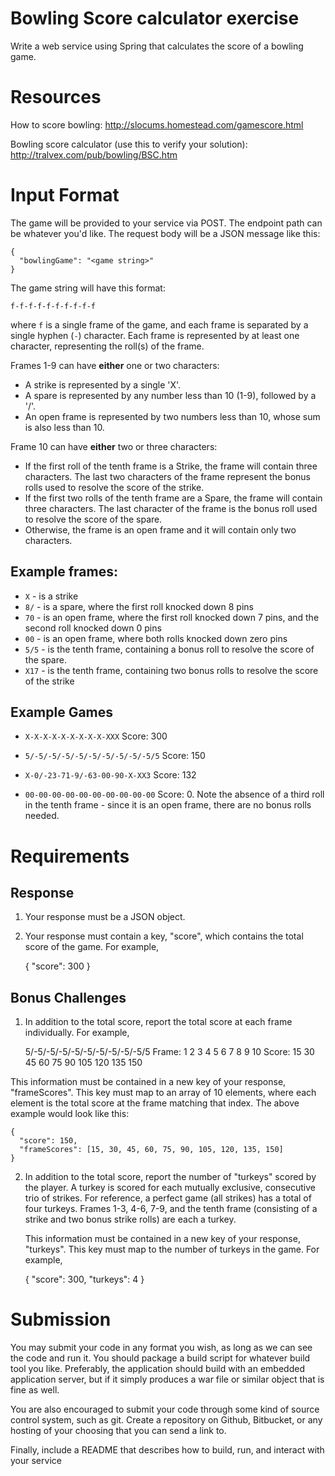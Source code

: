 Bowling Score calculator exercise
=================

Write a web service using Spring that calculates the score of a bowling game.

# Resources

How to score bowling:
http://slocums.homestead.com/gamescore.html

Bowling score calculator (use this to verify your solution):
http://tralvex.com/pub/bowling/BSC.htm

# Input Format
The game will be provided to your service via POST. The endpoint path can be whatever you'd like. The request body will be a JSON message like this:

    {
      "bowlingGame": "<game string>"
    }
    
The game string will have this format:

    f-f-f-f-f-f-f-f-f-f

where `f` is a single frame of the game, and each frame is separated by a single hyphen (`-`) character. Each frame is represented by at least one character, representing the roll(s) of the frame.

Frames 1-9 can have **either** one or two characters:

* A strike is represented by a single 'X'.
* A spare is represented by any number less than 10 (1-9), followed by a '/'.
* An open frame is represented by two numbers less than 10, whose sum is also less than 10.

Frame 10 can have **either** two or three characters:

* If the first roll of the tenth frame is a Strike, the frame will contain three characters. The last two characters of the frame represent the bonus rolls used to resolve the score of the strike.
* If the first two rolls of the tenth frame are a Spare, the frame will contain three characters. The last character of the frame is the bonus roll used to resolve the score of the spare.
* Otherwise, the frame is an open frame and it will contain only two characters.

## Example frames:
* `X` - is a strike
* `8/` - is a spare, where the first roll knocked down 8 pins
* `70` - is an open frame, where the first roll knocked down 7 pins, and the second roll knocked down 0 pins
* `00` - is an open frame, where both rolls knocked down zero pins
* `5/5` - is the tenth frame, containing a bonus roll to resolve the score of the spare.
* `X17` - is the tenth frame, containing two bonus rolls to resolve the score of the strike

## Example Games

* `X-X-X-X-X-X-X-X-X-XXX` Score: 300

* `5/-5/-5/-5/-5/-5/-5/-5/-5/-5/5` Score: 150

* `X-0/-23-71-9/-63-00-90-X-XX3` Score: 132

* `00-00-00-00-00-00-00-00-00-00` Score: 0. Note the absence of a third roll in the tenth frame - since it is an open frame, there are no bonus rolls needed.

# Requirements

## Response
1. Your response must be a JSON object.
2. Your response must contain a key, "score", which contains the total score of the game. For example,

    {
      "score": 300
    }

## Bonus Challenges
1. In addition to the total score, report the total score at each frame individually. For example,

    5/-5/-5/-5/-5/-5/-5/-5/-5/-5/5
    Frame:	1	2	3	4	5	6	7	8	9	10
    Score:	15	30	45	60	75	90	105	120	135	150
  
  This information must be contained in a new key of your response, "frameScores". This key must map to an array of 10 elements,
  where each element is the total score at the frame matching that index. The above example would look like this:
  
    {
      "score": 150,
      "frameScores": [15, 30, 45, 60, 75, 90, 105, 120, 135, 150]
    }
  

2. In addition to the total score, report the number of "turkeys" scored by the player.
   A turkey is scored for each mutually exclusive, consecutive trio of strikes.
   For reference, a perfect game (all strikes) has a total of four turkeys.
   Frames 1-3, 4-6, 7-9, and the tenth frame (consisting of a strike and two bonus strike rolls)
   are each a turkey.
   
   This information must be contained in a new key of your response, "turkeys". This key must map to the number of turkeys in the game.
   For example,   
   
    {
      "score": 300,
      "turkeys": 4
    }
    
# Submission
You may submit your code in any format you wish, as long as we can see the code and run it. You should package a build script for whatever build tool you like. Preferably, the application should build with an embedded application server, but if it simply produces a war file or similar object that is fine as well.

You are also encouraged to submit your code through some kind of source control system, such as git. Create a repository on Github, Bitbucket, or any hosting of your choosing that you can send a link to.

Finally, include a README that describes how to build, run, and interact with your service